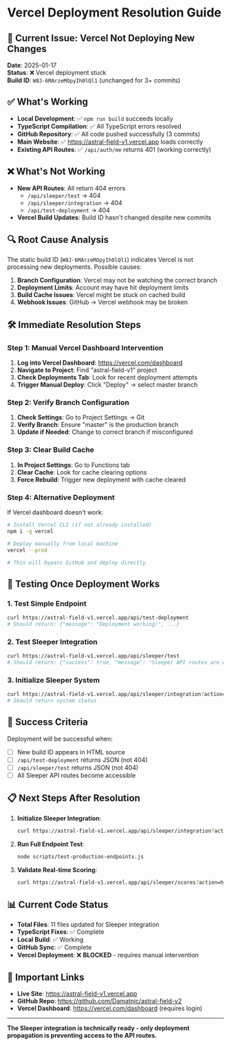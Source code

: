 # Vercel Deployment Resolution Guide

## 🚨 Current Issue: Vercel Not Deploying New Changes

**Date**: 2025-01-17  
**Status**: ❌ Vercel deployment stuck  
**Build ID**: `W8J-6MArzeMOpyIh0lQl1` (unchanged for 3+ commits)

## ✅ What's Working

- **Local Development**: ✅ `npm run build` succeeds locally
- **TypeScript Compilation**: ✅ All TypeScript errors resolved
- **GitHub Repository**: ✅ All code pushed successfully (3 commits)
- **Main Website**: ✅ https://astral-field-v1.vercel.app loads correctly
- **Existing API Routes**: ✅ `/api/auth/me` returns 401 (working correctly)

## ❌ What's Not Working

- **New API Routes**: All return 404 errors
  - `/api/sleeper/test` → 404
  - `/api/sleeper/integration` → 404  
  - `/api/test-deployment` → 404
- **Vercel Build Updates**: Build ID hasn't changed despite new commits

## 🔍 Root Cause Analysis

The static build ID (`W8J-6MArzeMOpyIh0lQl1`) indicates Vercel is not processing new deployments. Possible causes:

1. **Branch Configuration**: Vercel may not be watching the correct branch
2. **Deployment Limits**: Account may have hit deployment limits
3. **Build Cache Issues**: Vercel might be stuck on cached build
4. **Webhook Issues**: GitHub → Vercel webhook may be broken

## 🛠️ Immediate Resolution Steps

### Step 1: Manual Vercel Dashboard Intervention
1. **Log into Vercel Dashboard**: https://vercel.com/dashboard
2. **Navigate to Project**: Find "astral-field-v1" project
3. **Check Deployments Tab**: Look for recent deployment attempts
4. **Trigger Manual Deploy**: Click "Deploy" → select master branch

### Step 2: Verify Branch Configuration  
1. **Check Settings**: Go to Project Settings → Git
2. **Verify Branch**: Ensure "master" is the production branch
3. **Update if Needed**: Change to correct branch if misconfigured

### Step 3: Clear Build Cache
1. **In Project Settings**: Go to Functions tab
2. **Clear Cache**: Look for cache clearing options
3. **Force Rebuild**: Trigger new deployment with cache cleared

### Step 4: Alternative Deployment
If Vercel dashboard doesn't work:
```bash
# Install Vercel CLI (if not already installed)
npm i -g vercel

# Deploy manually from local machine
vercel --prod

# This will bypass GitHub and deploy directly
```

## 🔄 Testing Once Deployment Works

### 1. Test Simple Endpoint
```bash
curl https://astral-field-v1.vercel.app/api/test-deployment
# Should return: {"message": "Deployment working!", ...}
```

### 2. Test Sleeper Integration
```bash
curl https://astral-field-v1.vercel.app/api/sleeper/test
# Should return: {"success": true, "message": "Sleeper API routes are working!", ...}
```

### 3. Initialize Sleeper System
```bash
curl https://astral-field-v1.vercel.app/api/sleeper/integration?action=status
# Should return system status
```

## 🎯 Success Criteria

Deployment will be successful when:
- [ ] New build ID appears in HTML source
- [ ] `/api/test-deployment` returns JSON (not 404)
- [ ] `/api/sleeper/test` returns JSON (not 404)
- [ ] All Sleeper API routes become accessible

## 📋 Next Steps After Resolution

1. **Initialize Sleeper Integration**:
   ```bash
   curl https://astral-field-v1.vercel.app/api/sleeper/integration?action=initialize
   ```

2. **Run Full Endpoint Test**:
   ```bash
   node scripts/test-production-endpoints.js
   ```

3. **Validate Real-time Scoring**:
   ```bash
   curl https://astral-field-v1.vercel.app/api/sleeper/scores?action=health
   ```

## 📊 Current Code Status

- **Total Files**: 11 files updated for Sleeper integration
- **TypeScript Fixes**: ✅ Complete
- **Local Build**: ✅ Working
- **GitHub Sync**: ✅ Complete
- **Vercel Deployment**: ❌ **BLOCKED** - requires manual intervention

## 🔗 Important Links

- **Live Site**: https://astral-field-v1.vercel.app
- **GitHub Repo**: https://github.com/Damatnic/astral-field-v2
- **Vercel Dashboard**: https://vercel.com/dashboard (requires login)

---

**The Sleeper integration is technically ready - only deployment propagation is preventing access to the API routes.**
